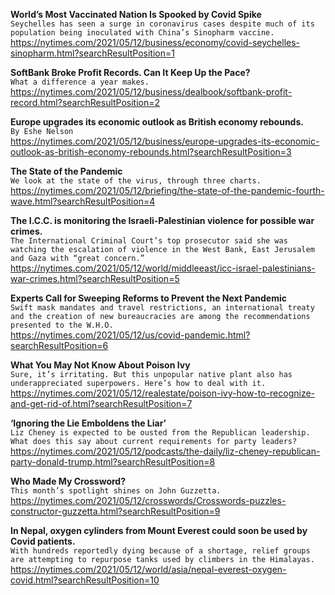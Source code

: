 **World’s Most Vaccinated Nation Is Spooked by Covid Spike**\
`Seychelles has seen a surge in coronavirus cases despite much of its population being inoculated with China’s Sinopharm vaccine.`\
https://nytimes.com/2021/05/12/business/economy/covid-seychelles-sinopharm.html?searchResultPosition=1

**SoftBank Broke Profit Records. Can It Keep Up the Pace?**\
`What a difference a year makes.`\
https://nytimes.com/2021/05/12/business/dealbook/softbank-profit-record.html?searchResultPosition=2

**Europe upgrades its economic outlook as British economy rebounds.**\
`By Eshe Nelson`\
https://nytimes.com/2021/05/12/business/europe-upgrades-its-economic-outlook-as-british-economy-rebounds.html?searchResultPosition=3

**The State of the Pandemic**\
`We look at the state of the virus, through three charts.`\
https://nytimes.com/2021/05/12/briefing/the-state-of-the-pandemic-fourth-wave.html?searchResultPosition=4

**The I.C.C. is monitoring the Israeli-Palestinian violence for possible war crimes.**\
`The International Criminal Court’s top prosecutor said she was watching the escalation of violence in the West Bank, East Jerusalem and Gaza with “great concern.”`\
https://nytimes.com/2021/05/12/world/middleeast/icc-israel-palestinians-war-crimes.html?searchResultPosition=5

**Experts Call for Sweeping Reforms to Prevent the Next Pandemic**\
`Swift mask mandates and travel restrictions, an international treaty and the creation of new bureaucracies are among the recommendations presented to the W.H.O.`\
https://nytimes.com/2021/05/12/us/covid-pandemic.html?searchResultPosition=6

**What You May Not Know About Poison Ivy**\
`Sure, it’s irritating. But this unpopular native plant also has underappreciated superpowers. Here’s how to deal with it.`\
https://nytimes.com/2021/05/12/realestate/poison-ivy-how-to-recognize-and-get-rid-of.html?searchResultPosition=7

**‘Ignoring the Lie Emboldens the Liar’**\
`Liz Cheney is expected to be ousted from the Republican leadership. What does this say about current requirements for party leaders?`\
https://nytimes.com/2021/05/12/podcasts/the-daily/liz-cheney-republican-party-donald-trump.html?searchResultPosition=8

**Who Made My Crossword?**\
`This month’s spotlight shines on John Guzzetta.`\
https://nytimes.com/2021/05/12/crosswords/Crosswords-puzzles-constructor-guzzetta.html?searchResultPosition=9

**In Nepal, oxygen cylinders from Mount Everest could soon be used by Covid patients.**\
`With hundreds reportedly dying because of a shortage, relief groups are attempting to repurpose tanks used by climbers in the Himalayas.`\
https://nytimes.com/2021/05/12/world/asia/nepal-everest-oxygen-covid.html?searchResultPosition=10

